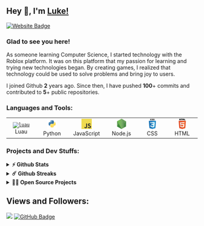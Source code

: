 ## Hey 👋, I'm [Luke!](https://github.com/Lukejdjd/)

[![Website Badge](https://img.shields.io/badge/Website-3b5998?style=flat-square&logo=google-chrome&logoColor=white)](https://lukejdjd.github.io/)

### Glad to see you here!

As someone learning Computer Science, I started technology with the Roblox platform. It was on this platform that my passion for learning and trying new technologies began. By creating games, I realized that technology could be used to solve problems and bring joy to users.

I joined Github **2** years ago. Since then, I have pushed **100**+ commits and contributed to **5**+ public repositories.

### Languages and Tools:

<table>
  <tr>
    <td align="center" width="96">
      <a href="https://luau-lang.org/">
        <code><img height="27" src="https://luau-lang.org/assets/images/luau-88.png" alt="luau"></code>
      </a>
      <br>Luau
    </td>
    <td align="center" width="96">
      <a href="https://www.python.org/">
        <code><img height="27" src="https://raw.githubusercontent.com/github/explore/80688e429a7d4ef2fca1e82350fe8e3517d3494d/topics/python/python.png" alt="python"></code>
      </a>
      <br>Python
    </td>
    <td align="center" width="96">
      <a href="https://developer.mozilla.org/en-US/docs/Web/JavaScript">
        <code><img height="27" src="https://raw.githubusercontent.com/github/explore/80688e429a7d4ef2fca1e82350fe8e3517d3494d/topics/javascript/javascript.png" alt="javascript"></code>
      </a>
      <br>JavaScript
    </td>
    <td align="center" width="96">
      <a href="https://nodejs.org/">
        <code><img height="27" src="https://raw.githubusercontent.com/github/explore/80688e429a7d4ef2fca1e82350fe8e3517d3494d/topics/nodejs/nodejs.png" alt="nodejs"></code>
      </a>
      <br>Node.js
    </td>
    <td align="center" width="96">
      <a href="https://developer.mozilla.org/en-US/docs/Web/CSS" >
        <code><img height="27" src="https://raw.githubusercontent.com/github/explore/80688e429a7d4ef2fca1e82350fe8e3517d3494d/topics/css/css.png" alt="css"></code>
      </a>
      <br>CSS
    </td>
    <td align="center" width="96"> 
      <a href="https://developer.mozilla.org/en-US/docs/Web/HTML" >
        <code><img height="27" src="https://raw.githubusercontent.com/github/explore/80688e429a7d4ef2fca1e82350fe8e3517d3494d/topics/html/html.png" alt="html"></code>
      </a>
      <br>HTML
    </td>
  </tr>
</table>

### Projects and Dev Stuffs:

<details>	
  <summary><b>⚡ Github Stats</b></summary>

  <br />
  <img height="180em" src="https://github-readme-stats.vercel.app/api?username=Lukejdjd&show_icons=true&hide_border=true&&count_private=true&include_all_commits=true" />
  <img height="180em" src="https://github-readme-stats.vercel.app/api/top-langs/?username=Lukejdjd&exclude_repo=KNN-Image-Classification&show_icons=true&hide_border=true&layout=compact&langs_count=8"/>
</details>

<details>	
  <summary><b>☄️ Github Streaks</b></summary>

  <br />
  <img height="180em" src="https://github-readme-streak-stats.herokuapp.com/?user=Lukejdjd&hide_border=true" />
</details>

<details>
  <summary><b>🧑‍🚀 Open Source Projects</b></summary>

  <br />
  <table>
    <thead align="center">
      <tr border: none;>
        <td><b>💻 Projects</b></td>
        <td><b>🌟 Stars</b></td>
        <td><b>🍴 Forks</b></td>
        <td><b>🐛 Issues</b></td>
        <td><b>🔔 Pull Requests</b></td>
        <td><b>👨‍💻 Language</b></td>
      </tr>
    </thead>
    <tbody>
      <tr>
	      <td><a href="https://github.com/Lukejdjd/Discord-Meme"><b>📸 Discord Meme</b></a></td>
        <td><img alt="Stars" src="https://img.shields.io/github/stars/Lukejdjd/Discord-Meme?style=flat-square&labelColor=343b41"/></td>
        <td><img alt="Forks" src="https://img.shields.io/github/forks/Lukejdjd/Discord-Meme?style=flat-square&labelColor=343b41"/></td>
        <td><img alt="Issues" src="https://img.shields.io/github/issues/Lukejdjd/Discord-Meme?style=flat-square"/></td>
        <td><img alt="Pull Requests" src="https://img.shields.io/github/issues-pr/Lukejdjd/Discord-Meme?style=flat-square"/></td>
        <td><img alt="Language" src="https://img.shields.io/github/languages/top/Lukejdjd/Discord-Meme?style=flat-square"/></td>
      </tr>
    </tbody>
  </table>
  <br />
</details>

## Views and Followers:
<img src="https://komarev.com/ghpvc/?username=Lukejdjd"> <a href="https://github.com/Lukejdjd?tab=followers"><img src="https://img.shields.io/github/followers/Lukejdjd?label=Followers&style=social" alt="GitHub Badge"></a>
